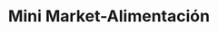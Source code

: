 ---
title: "Mini Market-Alimentación"
url: /la-linea-de-la-concepcion/mini-market-alimentacion/
shop: comodidad
---